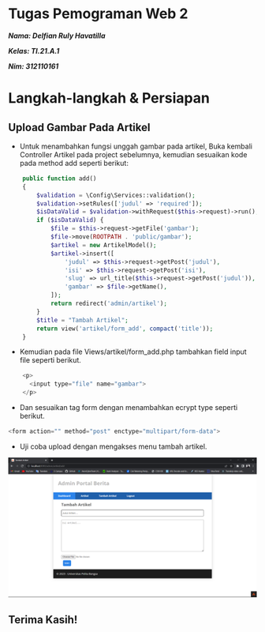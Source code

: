 # Tugas Pemograman Web 2

**_<p>Nama: Delfian Ruly Havatilla</p>_**
**_<p>Kelas: TI.21.A.1</p>_**
**_<p>Nim: 312110161</p>_**

# Langkah-langkah & Persiapan
## Upload Gambar Pada Artikel
- Untuk menambahkan fungsi unggah gambar pada artikel, Buka kembali Controller Artikel pada project sebelumnya, kemudian sesuaikan kode pada method add seperti berikut:

```php
    public function add()
    {
        $validation = \Config\Services::validation();
        $validation->setRules(['judul' => 'required']);
        $isDataValid = $validation->withRequest($this->request)->run();
        if ($isDataValid) {
            $file = $this->request->getFile('gambar');
            $file->move(ROOTPATH . 'public/gambar');
            $artikel = new ArtikelModel();
            $artikel->insert([
                'judul' => $this->request->getPost('judul'),
                'isi' => $this->request->getPost('isi'),
                'slug' => url_title($this->request->getPost('judul')),
                'gambar' => $file->getName(),
            ]);
            return redirect('admin/artikel');
        }
        $title = "Tambah Artikel";
        return view('artikel/form_add', compact('title'));
    }
```

- Kemudian pada file Views/artikel/form_add.php tambahkan field input file seperti berikut.

```php
    <p>
      <input type="file" name="gambar">
    </p>
```

- Dan sesuaikan tag form dengan menambahkan ecrypt type seperti berikut.

```php
<form action="" method="post" enctype="multipart/form-data">
```

- Uji coba upload dengan mengakses menu tambah artikel.

![Upload Gambar](img/upload_gambar.png)

## Terima Kasih!
